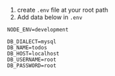 
1. create `.env` file at your root path
2. Add data below in `.env`

```
NODE_ENV=development

DB_DIALECT=mysql
DB_NAME=todos
DB_HOST=localhost
DB_USERNAME=root
DB_PASSWORD=root
```
